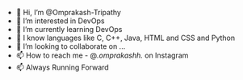 - 👋 Hi, I’m @Omprakash-Tripathy
- 👀 I’m interested in DevOps
- 🌱 I’m currently learning DevOps
- 🌱 I know languages like C, C++, Java, HTML and CSS and Python
- 💞️ I’m looking to collaborate on ...
- 📫 How to reach me - @_.omprakashh._ on Instagram
- 📫 Always Running Forward

<!---
Omprakash-Tripathy/Omprakash-Tripathy is a ✨ special ✨ repository because its `README.md` (this file) appears on your GitHub profile.
You can click the Preview link to take a look at your changes.
--->
